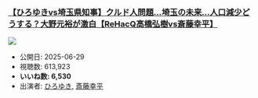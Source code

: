 ### [【ひろゆきvs埼玉県知事】クルド人問題…埼玉の未来…人口減少どうする？大野元裕が激白【ReHacQ高橋弘樹vs斎藤幸平】](https://www.youtube.com/watch?v=P4fSrMP3Kcc)
[![](https://img.youtube.com/vi/P4fSrMP3Kcc/sddefault.jpg)](https://www.youtube.com/watch?v=P4fSrMP3Kcc)
-   公開日: 2025-06-29
-   視聴数: 613,923
-   **いいね数: 6,530**
-   出演者: [ひろゆき](/rehacq_fan/people/ひろゆき "wikilink"), [斎藤幸平](/rehacq_fan/people/斎藤幸平 "wikilink")
